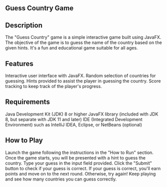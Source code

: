 ## Guess Country Game
## Description
The "Guess Country" game is a simple interactive game built using JavaFX. The objective of the game is to guess the name of the country based on the given hints. It's a fun and educational game suitable for all ages.

## Features
Interactive user interface with JavaFX.
Random selection of countries for guessing.
Hints provided to assist the player in guessing the country.
Score tracking to keep track of the player's progress.

## Requirements
Java Development Kit (JDK) 8 or higher
JavaFX library (included with JDK 8, but separate with JDK 11 and later)
IDE (Integrated Development Environment) such as IntelliJ IDEA, Eclipse, or NetBeans (optional)

## How to Play
Launch the game following the instructions in the "How to Run" section.
Once the game starts, you will be presented with a hint to guess the country.
Type your guess in the input field provided.
Click the "Submit" button to check if your guess is correct.
If your guess is correct, you'll earn points and move on to the next round. Otherwise, try again!
Keep playing and see how many countries you can guess correctly.
